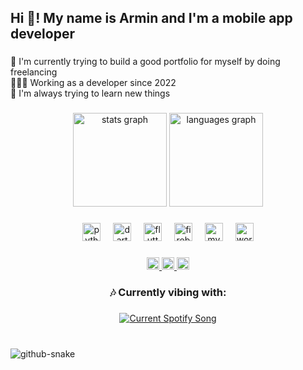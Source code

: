<h2 align="left">Hi 👋! My name is Armin and I'm a mobile app developer</h2>

###

<p align="left">🛜 I'm currently trying to build a good portfolio for myself by doing freelancing<br>👨🏼‍💻 Working as a developer since 2022<br>🌱 I'm always trying to learn new things</p>

###

<div align="center">
  <img src="https://github-readme-stats.vercel.app/api?username=arminyouuu&hide_title=false&hide_rank=false&show_icons=true&include_all_commits=true&count_private=true&disable_animations=false&theme=dracula&locale=en&hide_border=false" height="150" alt="stats graph"  />
  <img src="https://github-readme-stats.vercel.app/api/top-langs?username=arminyouuu&locale=en&hide_title=false&layout=compact&card_width=320&langs_count=5&theme=dracula&hide_border=false" height="150" alt="languages graph"  />
</div>

###

<div align="center">
  <img src="https://skillicons.dev/icons?i=py" height="29" alt="python logo"  />
  <img width="12" />
  <img src="https://skillicons.dev/icons?i=dart" height="29" alt="dart logo"  />
  <img width="12" />
  <img src="https://skillicons.dev/icons?i=flutter" height="29" alt="flutter logo"  />
  <img width="12" />
  <img src="https://skillicons.dev/icons?i=firebase" height="29" alt="firebase logo"  />
  <img width="12" />
  <img src="https://skillicons.dev/icons?i=mysql" height="29" alt="mysql logo"  />
  <img width="12" />
  <img src="https://skillicons.dev/icons?i=wordpress" height="29" alt="wordpress logo"  />
</div>

###

<div align="center">
  <a href="https://instagram.com/arminyouuu" target="_blank">
    <img src="https://img.shields.io/static/v1?message=Instagram&logo=instagram&label=&color=E4405F&logoColor=white&labelColor=&style=flat" height="20" alt="instagram logo"  />
  </a>
  <a href="mailto:arminyouuuu@gmail.com" target="_blank">
    <img src="https://img.shields.io/static/v1?message=Gmail&logo=gmail&label=&color=D14836&logoColor=white&labelColor=&style=flat" height="20" alt="gmail logo"  />
  </a>
  <a href="https://t.me/arminyouuu" target="_blank">
    <img src="https://img.shields.io/static/v1?message=Telegram&logo=telegram&label=&color=2CA5E0&logoColor=white&labelColor=&style=flat" height="20" alt="telegram logo"  />
  </a>
</div>

<div align="center">
<h3 align="center">🎶 Currently vibing with: </h3>

###

<a href="https://alexsmith.pythonanywhere.com/?scan=true&theme=dark">
  <img
    src="https://alexsmith.pythonanywhere.com/?scan=true&theme=dark"
    alt="Current Spotify Song"
  />
</a>

###
</div>

<br clear="both">

<picture>
  <source media="(prefers-color-scheme: dark)" srcset="https://raw.githubusercontent.com/tobiasmeyhoefer/tobiasmeyhoefer/output/github-snake-dark.svg" />
  <source media="(prefers-color-scheme: light)" srcset="https://raw.githubusercontent.com/tobiasmeyhoefer/tobiasmeyhoefer/output/github-snake.svg" />
  <img alt="github-snake" src="https://raw.githubusercontent.com/tobiasmeyhoefer/tobiasmeyhoefer/output/github-snake.svg" />
</picture>

###
